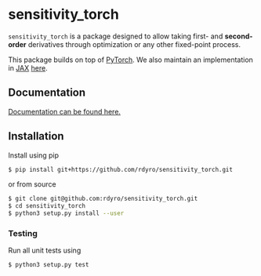 # sensitivity_torch

``sensitivity_torch`` is a package designed to allow taking first- and
**second-order** derivatives through optimization or any other fixed-point
process.

This package builds on top of [PyTorch](https://pytorch.org/). We also
maintain an implementation in [JAX](https://github.com/google/jax)
[here](https://rdyro.github.io/sensitivity_jax/).

## Documentation

[Documentation can be found here.](https://rdyro.github.io/sensitivity_torch/)

## Installation

Install using pip
```bash
$ pip install git+https://github.com/rdyro/sensitivity_torch.git
```
or from source
```bash
$ git clone git@github.com:rdyro/sensitivity_torch.git
$ cd sensitivity_torch
$ python3 setup.py install --user
```

### Testing

Run all unit tests using
```bash
$ python3 setup.py test
```
